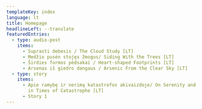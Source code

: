 ```yaml
---
templateKey: index
language: lt
title: Homepage
headlineLeft: --translate
featuredEntries:
  - type: audio-post
    items:
      - Suprasti debesis / The Cloud Study [LT]
      - Medžio pusėn stojęs žmogus/ Siding With the Trees [LT]
      - Širdies formos pėdsakai / Heart-shaped Footprints [LT]
      - Arsenas iš giedro dangaus / Arsenic From the Clear Sky [LT]
  - type: story
    items:
      - Apie ramybę ir nerimą katastrofos akivaizdoje/ On Serenity and Anxiety
        in Times of Catastrophe [LT]
      - Story 1
---
```

